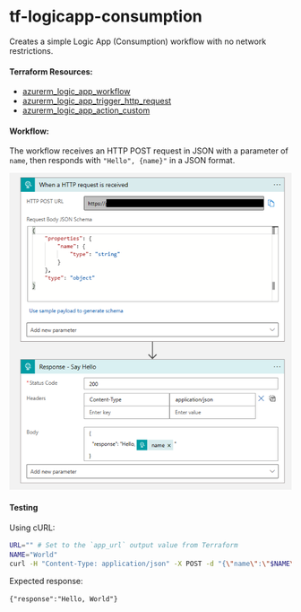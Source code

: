 # tf-logicapp-consumption

Creates a simple Logic App (Consumption) workflow with no network restrictions.

#### Terraform Resources:

- [azurerm_logic_app_workflow](https://registry.terraform.io/providers/hashicorp/azurerm/latest/docs/resources/logic_app_workflow)
- [azurerm_logic_app_trigger_http_request](https://registry.terraform.io/providers/hashicorp/azurerm/latest/docs/resources/logic_app_trigger_http_request)
- [azurerm_logic_app_action_custom](https://registry.terraform.io/providers/hashicorp/azurerm/latest/docs/resources/logic_app_action_custom)

#### Workflow:

The workflow receives an HTTP POST request in JSON with a parameter of `name`, then responds with `"Hello", {name}"` in a JSON format.

![Screenshot](./images/screenshot-consumption.png)

#### Testing

Using cURL:

```bash
URL="" # Set to the `app_url` output value from Terraform
NAME="World"
curl -H "Content-Type: application/json" -X POST -d "{\"name\":\"$NAME\"}" $URL
```

Expected response:

`{"response":"Hello, World"}`

